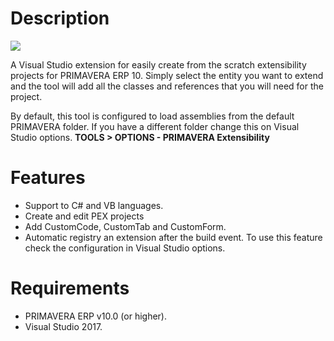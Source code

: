 # **Description**

![](https://tfs.primaverabss.com/tfs/P.TEC.ERP/_apis/public/build/definitions/95d6c676-1f34-4111-8f21-6ba9154785f8/1325/badge)

A Visual Studio extension for easily create from the scratch  extensibility projects for PRIMAVERA ERP 10. Simply select the entity  you want to extend and the tool will add all the classes and references  that you will need for the project.

By default, this tool is configured to load assemblies from the  default PRIMAVERA folder. If you have a different folder change this on  Visual Studio options. **TOOLS > OPTIONS - PRIMAVERA Extensibility**

# **Features**

- Support to C# and VB languages.
- Create and edit PEX projects
- Add CustomCode, CustomTab and CustomForm.
- Automatic registry an extension after the build event. To use this feature check the configuration in Visual Studio options.

# **Requirements**

- PRIMAVERA ERP v10.0 (or higher).
- Visual Studio 2017.
